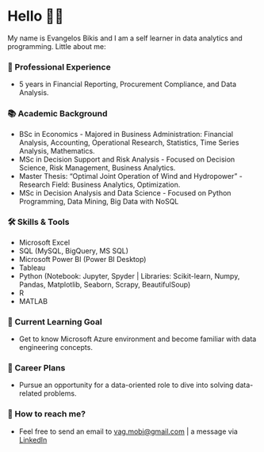 # Hello 👋👋

My name is Evangelos Bikis and I am a self learner in data analytics and programming. Little about me:

### 💼 Professional Experience
  * 5 years in Financial Reporting, Procurement Compliance, and Data Analysis.

### 📚 Academic Background 
  * BSc in Economics - Majored in Business Administration: Financial Analysis, Accounting, Operational Research, Statistics, Time Series Analysis, Mathematics.
  * MSc in Decision Support and Risk Analysis - Focused on Decision Science, Risk Management, Business Analytics.
  * Master Thesis: “Optimal Joint Operation of Wind and Hydropower” - Research Field: Business Analytics, Optimization.
  * MSc in Decision Analysis and Data Science - Focused on Python Programming, Data Mining, Big Data with NoSQL

### 🛠 Skills & Tools
  * Microsoft Excel
  * SQL (MySQL, BigQuery, MS SQL)
  * Microsoft Power BI (Power BI Desktop)
  * Tableau
  * Python (Notebook: Jupyter, Spyder | Libraries: Scikit-learn, Numpy, Pandas, Matplotlib, Seaborn, Scrapy, BeautifulSoup)
  * R
  * MATLAB

### 🔎 Current Learning Goal
  * Get to know Microsoft Azure environment and become familiar with data engineering concepts.
  
### 👔 Career Plans
  * Pursue an opportunity for a data-oriented role to dive into solving data-related problems.

### 📱 How to reach me? 
  * Feel free to send an email to vag.mobi@gmail.com | a message via [LinkedIn](https://www.linkedin.com/in/evangelosbikis/)
